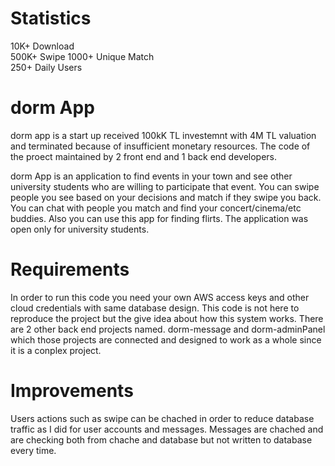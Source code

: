 # Statistics
10K+ Download  
500K+ Swipe 
1000+ Unique Match  
250+ Daily Users  


# dorm App
dorm app is a start up received 100kK TL investemnt with 4M TL valuation and terminated because of insufficient monetary resources. The code of the proect maintained by 2 front end and 1 back end developers.

dorm App is an application to find events in your town and see other university students who are willing to participate that event. You can swipe people you see based on your decisions and match if they swipe you back. You can chat with people you match and find your concert/cinema/etc buddies. Also you can use this app for finding flirts. The application was open only for university students.

# Requirements
In order to run this code you need your own AWS access keys and other cloud credentials with same database design. This code is not here to reproduce the project but the give idea about how this system works. There are 2 other back end projects named. dorm-message and dorm-adminPanel which those projects are connected and designed to work as a whole since it is a conplex project.

# Improvements
Users actions such as swipe can be chached in order to reduce database traffic as I did for user accounts and messages. Messages are chached and are checking both from chache and database but not written to database every time.

